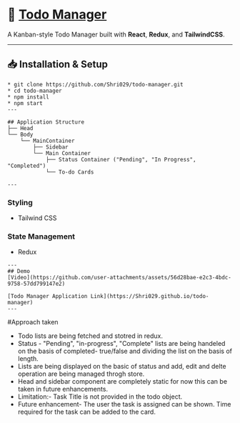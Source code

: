 # 🚀 **[Todo Manager](https://Shri029.github.io/todo-manager)**

A Kanban-style Todo Manager built with **React**, **Redux**, and **TailwindCSS**.

---

## 📥 Installation & Setup

```
* git clone https://github.com/Shri029/todo-manager.git
* cd todo-manager  
* npm install  
* npm start  
---

## Application Structure
├── Head
└── Body
    └── MainContainer
        ├── Sidebar
        └── Main Container
            ├── Status Container ("Pending", "In Progress", "Completed")
            └── To-do Cards

---
```
### Styling
- Tailwind CSS

### State Management
- Redux

```
---
## Demo 
[Video](https://github.com/user-attachments/assets/56d28bae-e2c3-4bdc-9758-57dd799147e2)

[Todo Manager Application Link](https://Shri029.github.io/todo-manager)
---
```

#Approach taken
* Todo lists are being fetched and stotred in redux.
* Status - "Pending", "in-progress", "Complete" lists are being handeled on the basis of completed- true/false and dividing the list on the basis of length.
* Lists are being displayed on the basic of status and add, edit and delte operation are being managed throgh store.
* Head and sidebar component are completely static for now this can be taken in future enhancements.
* Limitation:- Task Title is not provided in the todo object.
* Future enhancement- The user the task is assigned can be shown. Time required for the task can be added to the card. 

